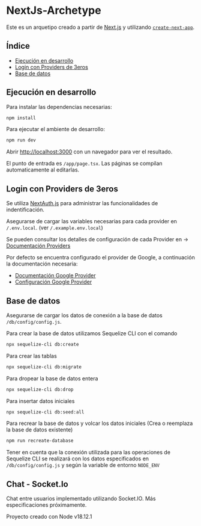 # NextJs-Archetype

Este es un arquetipo creado a partir de [Next.js](https://nextjs.org/) y utilizando [`create-next-app`](https://github.com/vercel/next.js/tree/canary/packages/create-next-app).

## Índice

- [Ejecución en desarrollo](<#ejecución-en-desarrollo>)
- [Login con Providers de 3eros](<#login-con-Providers-de-3eros>)
- [Base de datos](<#base-de-datos>)

## Ejecución en desarrollo

Para instalar las dependencias necesarias:

```bash
npm install
```

Para ejecutar el ambiente de desarrollo:

```bash
npm run dev
```

Abrir [http://localhost:3000](http://localhost:3000) con un navegador para ver el resultado.

El punto de entrada es `/app/page.tsx`. Las páginas se compilan automaticamente al editarlas.


## Login con Providers de 3eros

Se utiliza [NextAuth.js](https://https://next-auth.js.org//) para administrar las funcionalidades de indentificación.

Asegurarse de cargar las variables necesarias para cada provider en `/.env.local`. (ver `/.example.env.local`)

Se pueden consultar los detalles de configuración de cada Provider en -> [Documentación Providers](https://next-auth.js.org/providers//)

Por defecto se encuentra configurado el provider de Google, a continuación la documentación necesaria:

* [Documentación Google Provider](https://developers.google.com/identity/protocols/oauth2//)
* [Configuración Google Provider](https://console.developers.google.com/apis/credentials//)


## Base de datos

Asegurarse de cargar los datos de conexión a la base de datos `/db/config/config.js`.

Para crear la base de datos utilizamos Sequelize CLI con el comando

```bash
npx sequelize-cli db:create
```

Para crear las tablas

```bash
npx sequelize-cli db:migrate
```

Para dropear la base de datos entera

```bash
npx sequelize-cli db:drop
```

Para insertar datos iniciales

```bash
npx sequelize-cli db:seed:all
```

Para recrear la base de datos y volcar los datos iniciales (Crea o reemplaza la base de datos existente)

```bash
npm run recreate-database
```

Tener en cuenta que la conexión utilizada para las operaciones de Sequelize CLI se realizará con los datos especificados en `/db/config/config.js` y según la variable de entorno `NODE_ENV`

## Chat - Socket.Io

Chat entre usuarios implementado utilizando Socket.IO. Más especificaciones próximamente.

Proyecto creado con Node v18.12.1